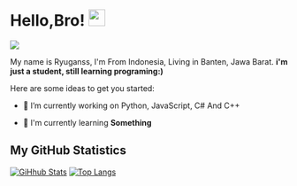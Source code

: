 # Hello,Bro! <img src="https://raw.githubusercontent.com/MartinHeinz/MartinHeinz/master/wave.gif" width="30px">
![](https://komarev.com/ghpvc/?username=itzmeryu&color=blue)

My name is Ryuganss, I'm From Indonesia, Living in Banten, Jawa Barat.
**i'm just a student, still learning programing:)**

Here are some ideas to get you started:

- 🔭 I’m currently working on Python, JavaScript, C# And C++

- 🌱 I'm currently learning **Something**

## My GitHub Statistics

[![GiHhub Stats](https://github-readme-stats.vercel.app/api?username=itzmeryu&show_icons=true&theme=dark&count_private=true)](https://github.com/itzmeryu)
[![Top Langs](https://github-readme-stats.vercel.app/api/top-langs/?username=itzmeryu&layout=compact&theme=dark)](https://github.com/itzmeryu)
